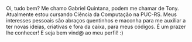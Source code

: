 Oi, tudo bem? 
Me chamo Gabriel Quintana, podem me chamar de Tony. Atualmente estou cursando Ciência da Computação na PUC-RS. Meus interesses pessoais são abraços quentinhos e maconha para me auxiliar a ter novas ideias, criativas e fora da caixa, para meus códigos. É um prazer lhe conhecer! E seja bem vind@ ao meu perfil! :)
